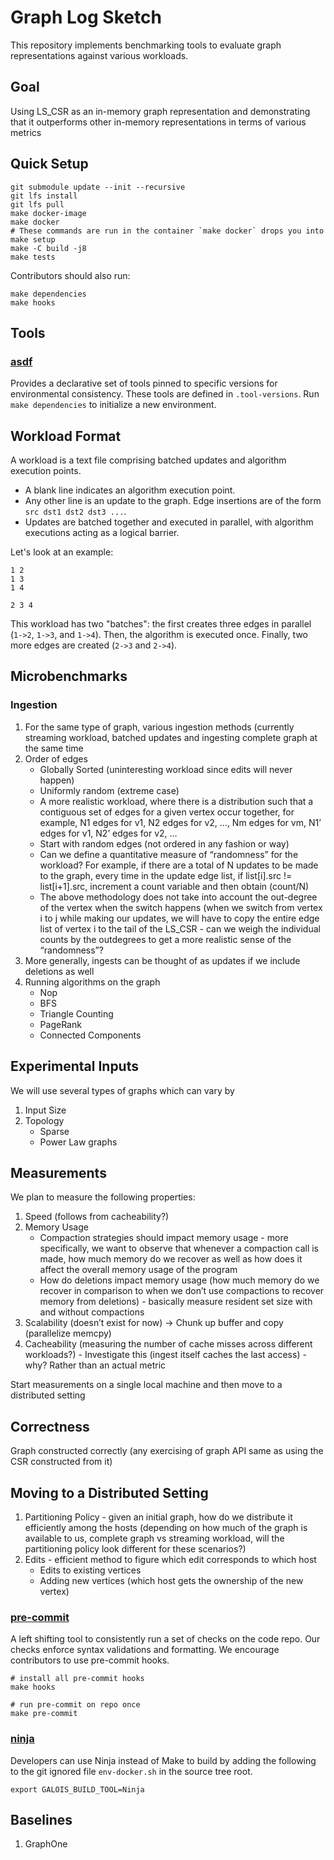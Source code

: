 <!--
  ~ SPDX-License-Identifier: BSD-2-Clause
  ~ Copyright (c) 2023. University of Texas at Austin. All rights reserved.
  -->

# Graph Log Sketch

This repository implements benchmarking tools to evaluate
graph representations against various workloads.

## Goal

Using LS_CSR as an in-memory graph representation
and demonstrating that it outperforms
other in-memory representations in terms of various metrics

## Quick Setup

```shell
git submodule update --init --recursive
git lfs install
git lfs pull
make docker-image
make docker
# These commands are run in the container `make docker` drops you into
make setup
make -C build -j8
make tests
```

Contributors should also run:

```shell
make dependencies
make hooks
```

## Tools

### [asdf](https://asdf-vm.com)

Provides a declarative set of tools pinned to
specific versions for environmental consistency.
These tools are defined in `.tool-versions`.
Run `make dependencies` to initialize a new environment.

## Workload Format

A workload is a text file comprising batched updates and algorithm execution points.

* A blank line indicates an algorithm execution point.
* Any other line is an update to the graph.
Edge insertions are of the form `src dst1 dst2 dst3 ...`.
* Updates are batched together and executed in parallel,
with algorithm executions acting as a logical barrier.

Let's look at an example:

```plaintext
1 2
1 3
1 4

2 3 4
```

This workload has two "batches":
the first creates three edges in parallel (`1->2`, `1->3`, and `1->4`).
Then, the algorithm is executed once.
Finally, two more edges are created (`2->3` and `2->4`).

## Microbenchmarks

### Ingestion

1. For the same type of graph, various ingestion methods
(currently streaming workload, batched updates
and ingesting complete graph at the same time
2. Order of edges
    * Globally Sorted (uninteresting workload since edits will never happen)
    * Uniformly random (extreme case)
    * A more realistic workload, where there is a distribution such that a
    contiguous set of edges for a given vertex occur together,
    for example, N1 edges for v1, N2 edges for v2, …,
    Nm edges for vm, N1’ edges for v1, N2’ edges for v2, …
    * Start with random edges (not ordered in any fashion or way)
    * Can we define a quantitative measure of “randomness”
    for the workload?
    For example, if there are a total of N updates to be made to the graph,
    every time in the update edge list, if list[i].src != list[i+1].src,
    increment a count variable and then obtain (count/N)
    * The above methodology does not take into account the out-degree of the vertex
    when the switch happens
    (when we switch from vertex i to j
    while making our updates,
    we will have to copy the entire edge list of vertex i
    to the tail of the LS_CSR -
    can we weigh the individual counts by the outdegrees
    to get a more realistic sense of the “randomness”?
3. More generally,
ingests can be thought of as updates if we include deletions as well
4. Running algorithms on the graph
    * Nop
    * BFS
    * Triangle Counting
    * PageRank
    * Connected Components

## Experimental Inputs

We will use several types of graphs which can vary by

1. Input Size
2. Topology
    * Sparse
    * Power Law graphs

## Measurements

We plan to measure the following properties:

1. Speed (follows from cacheability?)
2. Memory Usage
    * Compaction strategies should impact memory usage -
    more specifically,
    we want to observe that whenever a compaction call is made,
    how much memory do we recover as well as
    how does it affect the overall memory usage of the program
    * How do deletions impact memory usage
    (how much memory do we recover in comparison to
     when we don’t use compactions
    to recover memory from deletions) -
    basically measure resident set size with and without compactions
3. Scalability (doesn’t exist for now) ->
Chunk up buffer and copy (parallelize memcpy)
4. Cacheability
(measuring the number of cache misses across different workloads?) -
Investigate this (ingest itself caches the last access) -
why? Rather than an actual metric

Start measurements on a single local machine and then move to a distributed setting

## Correctness

Graph constructed correctly
(any exercising of graph API same as using the CSR constructed from it)

## Moving to a Distributed Setting

1. Partitioning Policy - given an initial graph,
how do we distribute it efficiently among the hosts
(depending on how much of the graph is available to us,
complete graph vs streaming workload,
will the partitioning policy look different for these scenarios?)
2. Edits - efficient method to figure which edit corresponds to which host
    * Edits to existing vertices
    * Adding new vertices (which host gets the ownership of the new vertex)

### [pre-commit](https://pre-commit.com)

A left shifting tool to consistently run a set of checks on the code repo.
Our checks enforce syntax validations and formatting.
We encourage contributors to use pre-commit hooks.

```shell
# install all pre-commit hooks
make hooks

# run pre-commit on repo once
make pre-commit
```

### [ninja](https://ninja-build.org/)

Developers can use Ninja instead of Make to build by adding the following to the
git ignored file `env-docker.sh` in the source tree root.

```shell
export GALOIS_BUILD_TOOL=Ninja
```

## Baselines

1. GraphOne
